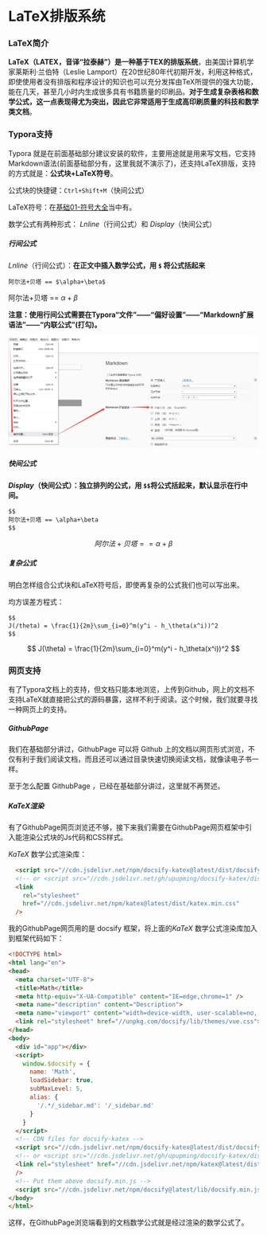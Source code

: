 # LaTeX排版系统

### LaTeX简介

**LaTeX（LATEX，音译“拉泰赫”）是一种基于ΤΕΧ的排版系统**，由美国计算机学家莱斯利·兰伯特（Leslie Lamport）在20世纪80年代初期开发，利用这种格式，即使使用者没有排版和程序设计的知识也可以充分发挥由TeX所提供的强大功能，能在几天，甚至几小时内生成很多具有书籍质量的印刷品。**对于生成复杂表格和数学公式，这一点表现得尤为突出，因此它非常适用于生成高印刷质量的科技和数学类文档**。

### Typora支持

Typora 就是在前面基础部分建议安装的软件，主要用途就是用来写文档，它支持Markdown语法(前面基础部分有，这里我就不演示了)，还支持LaTeX排版，支持的方式就是：**公式块+LaTeX符号**。

公式块的快捷键：`Ctrl+Shift+M`（快间公式）

LaTeX符号：在[基础01-符号大全](/基础01-符号大全.md)当中有。

数学公式有两种形式： *Lnline*（行间公式）和 *Display*（快间公式）

##### 行间公式

*Lnline*（行间公式）：**在正文中插入数学公式，用 `$` 将公式括起来**

```
阿尔法+贝塔 == $\alpha+\beta$
```

阿尔法+贝塔 == $\alpha+\beta$

**注意：使用行间公式需要在Typora“文件”——“偏好设置”——“Markdown扩展语法”——“内联公式”(打勾)。**

![QQ截图20200318224057](image/QQ截图20200318224057.png)

##### 快间公式

***Display*（快间公式）：独立排列的公式，用 `$$`将公式括起来，默认显示在行中间。**

```
$$
阿尔法+贝塔 == \alpha+\beta
$$		
```

$$
阿尔法+贝塔 == \alpha+\beta
$$

##### 复杂公式

明白怎样组合公式块和LaTeX符号后，即使再复杂的公式我们也可以写出来。

均方误差方程式：

```
$$
J(/theta) = \frac{1}{2m}\sum_{i=0}^m(y^i - h_\theta(x^i))^2
$$
```

$$
J(\theta) = \frac{1}{2m}\sum_{i=0}^m(y^i - h_\theta(x^i))^2
$$

### 网页支持

有了Typora文档上的支持，但文档只能本地浏览，上传到Github，网上的文档不支持LaTeX就直接把公式的源码暴露，这样不利于阅读。这个时候，我们就要寻找一种网页上的支持。

##### GithubPage

我们在基础部分讲过，GithubPage 可以将 Github 上的文档以网页形式浏览，不仅有利于我们阅读文档，而且还可以通过目录快速切换阅读文档，就像读电子书一样。

至于怎么配置 GithubPage ，已经在基础部分讲过，这里就不再赘述。

##### KaTeX渲染

有了GithubPage网页浏览还不够，接下来我们需要在GithubPage网页框架中引入能渲染公式块的Js代码和CSS样式。

*KaTeX* 数学公式渲染库：

```html
  <script src="//cdn.jsdelivr.net/npm/docsify-katex@latest/dist/docsify-katex.js"></script>
  <!-- or <script src="//cdn.jsdelivr.net/gh/upupming/docsify-katex/dist/docsify-katex.js"></script> -->
  <link
    rel="stylesheet"
    href="//cdn.jsdelivr.net/npm/katex@latest/dist/katex.min.css"
  />
```

我的GithubPage网页用的是 docsify 框架，将上面的*KaTeX* 数学公式渲染库加入到框架代码如下：

```html
<!DOCTYPE html>
<html lang="en">
<head>
  <meta charset="UTF-8">
  <title>Math</title>
  <meta http-equiv="X-UA-Compatible" content="IE=edge,chrome=1" />
  <meta name="description" content="Description">
  <meta name="viewport" content="width=device-width, user-scalable=no, initial-scale=1.0, maximum-scale=1.0, minimum-scale=1.0">
  <link rel="stylesheet" href="//unpkg.com/docsify/lib/themes/vue.css">
</head>
<body>
  <div id="app"></div>
  <script>
    window.$docsify = {
      name: 'Math',
      loadSidebar: true,
      subMaxLevel: 5,
      alias: {
        '/.*/_sidebar.md': '/_sidebar.md'
      }
    }
  </script>
  <!-- CDN files for docsify-katex -->
  <script src="//cdn.jsdelivr.net/npm/docsify-katex@latest/dist/docsify-katex.js"></script>
  <!-- or <script src="//cdn.jsdelivr.net/gh/upupming/docsify-katex/dist/docsify-katex.js"></script> -->
  <link rel="stylesheet" href="//cdn.jsdelivr.net/npm/katex@latest/dist/katex.min.css"
  />
  <!-- Put them above docsify.min.js -->
  <script src="//cdn.jsdelivr.net/npm/docsify@latest/lib/docsify.min.js"></script>
</body>
</html>
```

这样，在GithubPage浏览端看到的文档数学公式就是经过渲染的数学公式了。

